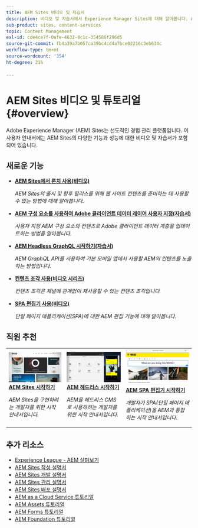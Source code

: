 ```yaml
---
title: AEM Sites 비디오 및 자습서
description: 비디오 및 자습서에서 Experience Manager Sites에 대해 알아봅니다. Adobe의 직원들이 AEM Sites의 새로운 기능과 추천 사항을 소개합니다.
sub-product: sites, content-services
topic: Content Management
exl-id: cde4ce7f-0afe-4632-8c1c-354586f296d5
source-git-commit: fb4a39a7b057ca39bc4cd4a7bce02216c3eb634c
workflow-type: tm+mt
source-wordcount: '354'
ht-degree: 21%

---
```


# AEM Sites 비디오 및 튜토리얼 {#overview}

Adobe Experience Manager (AEM) Sites는 선도적인 경험 관리 플랫폼입니다. 이 사용자 안내서에는 AEM Sites의 다양한 기능과 성능에 대한 비디오 및 자습서가 포함되어 있습니다.

## 새로운 기능

* **[AEM Sites에서 론치 사용(비디오)](./page-authoring/launches.md)**

   *AEM Sites의 출시 및 향후 릴리스를 위해 웹 사이트 컨텐츠를 준비하는 데 사용할 수 있는 방법에 대해 알아봅니다.*

* **[AEM 구성 요소를 사용하여 Adobe 클라이언트 데이터 레이어 사용자 지정(자습서)](./integrations/adobe-client-data-layer/data-layer-customize.md)**

   *사용자 지정 AEM 구성 요소의 컨텐츠로 Adobe 클라이언트 데이터 계층을 업데이트하는 방법을 알아봅니다.*

* **[AEM Headless GraphQL 시작하기(자습서)](https://experienceleague.adobe.com/docs/experience-manager-learn/getting-started-with-aem-headless/graphql/overview.html?lang=ko-KR)**

   *AEM GraphQL API를 사용하여 기본 모바일 앱에서 사용할 AEM의 컨텐츠를 노출하는 방법입니다.*

* **[컨텐츠 조각 사용(비디오 시리즈)](./content-fragments/content-fragments-feature-video-use.md)**

   *컨텐츠 조각은 채널에 관계없이 재사용할 수 있는 컨텐츠 조각입니다.*

* **[SPA 편집기 사용(비디오)](./spa-editor/spa-editor-framework-feature-video-use.md)**

   *단일 페이지 애플리케이션(SPA)에 대한 AEM 편집 기능에 대해 알아봅니다.*

## 직원 추천

<table>
<tr>
  <td>
    <a href="https://experienceleague.adobe.com/docs/experience-manager-learn/getting-started-wknd-tutorial-develop/overview.html">
      <img alt="AEM Sites 시작하기 - WKND 튜토리얼" src="./assets/aem-wknd-tutorial.png" />
    </a>
    <div>
      <a href="https://experienceleague.adobe.com/docs/experience-manager-learn/getting-started-wknd-tutorial-develop/overview.html">
    <strong>AEM Sites 시작하기</strong>
    </a>
    </div>
    <p>
    <em>AEM Sites을 구현하려는 개발자를 위한 시작 안내서입니다.</em>
    <p>
  </td>
  <td>
    <a href="https://experienceleague.adobe.com/docs/experience-manager-learn/getting-started-with-aem-headless/overview.html">
    <img alt="AEM 헤드리스 시작하기" src="./assets/aem-headless-tutorial.png" />
    </a>
    <div>
    <a href="https://experienceleague.adobe.com/docs/experience-manager-learn/getting-started-with-aem-headless/overview.html">
    <strong>AEM 헤드리스 시작하기</strong>
    </a>
    </div>
    <p>
    <em>AEM을 헤드리스 CMS로 사용하려는 개발자를 위한 시작 안내서입니다.</em>
    </p>
  </td>
  <td>
    <a href="https://experienceleague.adobe.com/docs/experience-manager-learn/getting-started-with-aem-headless/spa-editor/react/overview.html">
      <img alt="AEM SPA 편집기 시작하기" src="./assets/aem-wknd-spa-editor-tutorial.png" />
    </a>
     <div>
      <a href="https://experienceleague.adobe.com/docs/experience-manager-learn/getting-started-with-aem-headless/spa-editor/react/overview.html">
        <strong>AEM SPA 편집기 시작하기</strong>
      </a>
    </div>
    <p>
    <em>개발자가 SPA(단일 페이지 애플리케이션)을 AEM과 통합하는 시작 안내서입니다.</em>
    <p>
  </td>
</tr>
</table>

## 추가 리소스

* [Experience League - AEM 살펴보기](https://experienceleague.adobe.com/#recommended/solutions/experience-manager)
* [AEM Sites 작성 설명서](https://experienceleague.adobe.com/docs/experience-manager-65/authoring/home.html)
* [AEM Sites 개발 설명서](https://experienceleague.adobe.com/docs/experience-manager-65/developing/home.html)
* [AEM Sites 관리 설명서](https://experienceleague.adobe.com/docs/experience-manager-65/administering/home.html)
* [AEM Sites 배포 설명서](https://experienceleague.adobe.com/docs/experience-manager-65/deploying/home.html)
* [AEM as a Cloud Service 튜토리얼](/help/cloud-service/overview.md)
* [AEM Assets 튜토리얼](/help/assets/overview.md)
* [AEM Forms 튜토리얼](/help/forms/overview.md)
* [AEM Foundation 튜토리얼](/help/foundation/overview.md)
